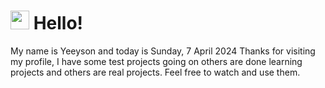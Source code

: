  <h1>
    <img src="https://emojis.slackmojis.com/emojis/images/1643510097/45343/hi.gif?1643510097" width="30"/> 
    Hello!
 </h1>
 <p>
    My name is Yeeyson and today is Sunday, 7 April 2024
    Thanks for visiting my profile, I have some test projects going on others are done learning projects and others are real projects.
    Feel free to watch and use them.
 </p>